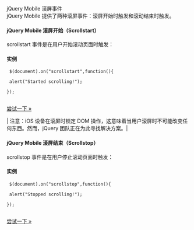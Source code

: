  jQuery Mobile 滚屏事件  
jQuery Mobile 提供了两种滚屏事件：滚屏开始时触发和滚动结束时触发。

 

#### jQuery Mobile 滚屏开始（Scrollstart）

 scrollstart 事件是在用户开始滚动页面时触发：

  
#### 实例

 
```
 $(document).on("scrollstart",function(){

 alert("Started scrolling!");

});


```
 

[尝试一下 »](http://www.w3cschool.cc/try/try.php?filename=tryjqmob_events_scrollstart) 

 



|  注意：iOS 设备在滚屏时锁定 DOM 操作，这意味着当用户滚屏时不可能改变任何东西。然而，jQuery 团队正在为此寻找解决方案。|





#### jQuery Mobile 滚屏结束（Scrollstop）

 scrollstop 事件是在用户停止滚动页面时触发：

  
#### 实例

 
```
 $(document).on("scrollstop",function(){

 alert("Stopped scrolling!");

});


```
 

[尝试一下 »](http://www.w3cschool.cc/try/try.php?filename=tryjqmob_events_scrollstop) 

 






